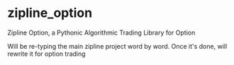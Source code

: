 # zipline_option
Zipline Option, a Pythonic Algorithmic Trading Library for Option

Will be re-typing the main zipline project word by word.
Once it's done, will rewrite it for option trading
